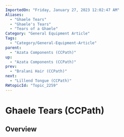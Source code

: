 ```yaml
---
ImportedOn: "Friday, January 27, 2023 12:02:47 AM"
Aliases:
  - "Ghaele Tears"
  - "Ghaele's Tears"
  - "Tears of a Ghaele"
Category: "General Equipment Article"
Tags:
  - "Category/General-Equipment-Article"
parent:
  - "Azata Components (CCPath)"
up:
  - "Azata Components (CCPath)"
prev:
  - "Bralani Hair (CCPath)"
next:
  - "Lillend Tongue (CCPath)"
RWtopicId: "Topic_2259"
---
```

# Ghaele Tears (CCPath)
## Overview
